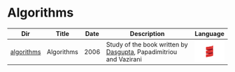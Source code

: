 # Algorithms


|          Dir                     | Title                        | Date |  Description | Language |
|----------------------------------|------------------------------|------|--------------|-------------|
| [algorithms](algorithms)         | Algorithms                   | 2006 | Study of the book written by [Dasgupta](http://cseweb.ucsd.edu/~dasgupta/book/index.html), Papadimitriou and Vazirani | <img src="images/Scala_logo.png" width=72px height=50px><img> |
